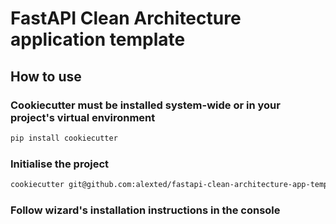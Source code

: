 # FastAPI Clean Architecture application template

## How to use

### Cookiecutter must be installed system-wide or in your project's virtual environment

```bash
pip install cookiecutter
```

### Initialise the project

```bash
cookiecutter git@github.com:alexted/fastapi-clean-architecture-app-template.git
```

### Follow wizard's installation instructions in the console
